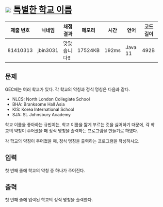 # <img width="20px"  src="https://d2gd6pc034wcta.cloudfront.net/tier/1.svg" class="solvedac-tier"> [특별한 학교 이름](https://www.acmicpc.net/problem/27889) 

| 제출 번호 | 닉네임 | 채점 결과 | 메모리 | 시간 | 언어 | 코드 길이 |
|---|---|---|---|---|---|---|
|81410313|jbin3031|맞았습니다!! |17524KB|192ms|Java 11|492B|

## 문제
<p>GEC에는 여러 학교가 있다. 각 학교의 약칭과 정식 명칭은 다음과 같다.</p>

<ul>
	<li>NLCS: North London Collegiate School</li>
	<li>BHA: Branksome Hall Asia</li>
	<li>KIS: Korea International School</li>
	<li>SJA: St. Johnsbury Academy</li>
</ul>

<p>학교 이름을 좋아하는 규빈이는, 학교 이름을 짧게 부르는 것을 싫어하기 때문에, 각 학교의 약칭이 주어졌을 때 정식 명칭을 출력하는 프로그램을 만들기로 하였다.</p>

<p>각 학교의 약칭이 주어졌을 때, 정식 명칭을 출력하는 프로그램을 작성하시오.</p>

## 입력
<p>첫 번째 줄에 학교의 약칭 중 하나가 주어진다.</p>

## 출력
<p>첫 번째 줄에 입력된 학교의 정식 명칭을 출력한다.</p>

